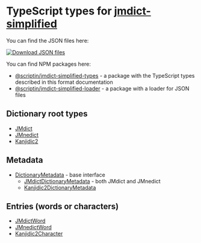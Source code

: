 # TypeScript types for [jmdict-simplified](https://github.com/scriptin/jmdict-simplified)

<!-- This file is used for generated API documentation, refer to README.md for package documentation -->

You can find the JSON files here:

[![Download JSON files](https://img.shields.io/static/v1?label=Download&message=JSON%20files&color=blue&style=for-the-badge)](https://github.com/scriptin/jmdict-simplified/releases/latest)

You can find NPM packages here:

- [@scriptin/jmdict-simplified-types][types] - a package with the TypeScript types described in this format documentation
- [@scriptin/jmdict-simplified-loader][loader] - a package with a loader for JSON files

## Dictionary root types

- [JMdict](interfaces/JMdict.html)
- [JMnedict](interfaces/JMnedict.html)
- [Kanjidic2](interfaces/Kanjidic2.html)

## Metadata

- [DictionaryMetadata](interfaces/DictionaryMetadata.html) - base interface
  - [JMdictDictionaryMetadata](interfaces/JMdictDictionaryMetadata.html) - both JMdict and JMnedict
  - [Kanjidic2DictionaryMetadata](interfaces/Kanjidic2DictionaryMetadata.html)

## Entries (words or characters)

- [JMdictWord](types/JMdictWord.html)
- [JMnedictWord](types/JMnedictWord.html)
- [Kanjidic2Character](types/Kanjidic2Character.html)

[types]: https://www.npmjs.com/package/@scriptin/jmdict-simplified-types
[loader]: https://www.npmjs.com/package/@scriptin/jmdict-simplified-loader
